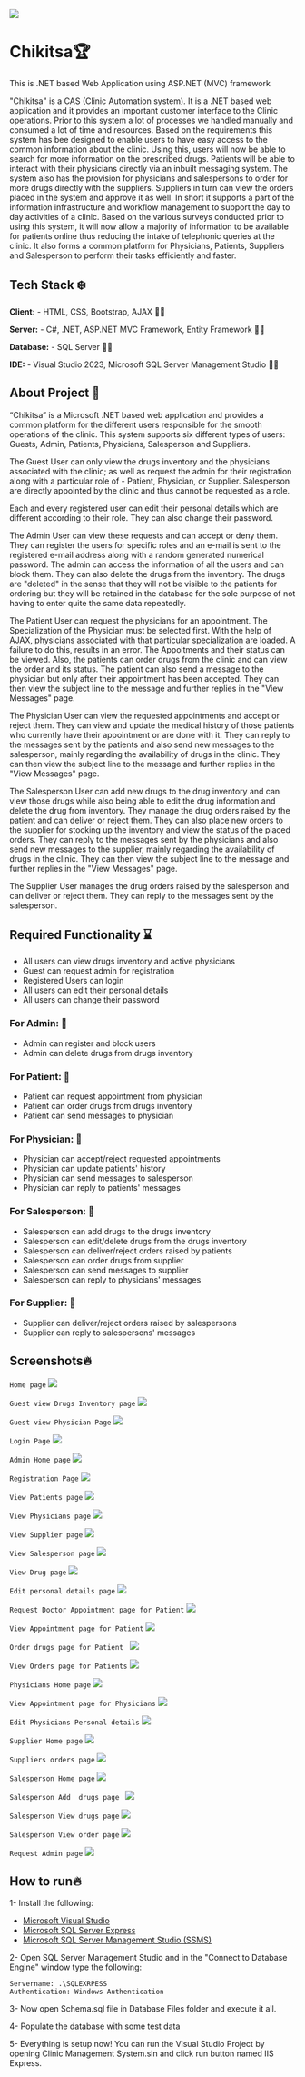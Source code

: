 ![](https://play-lh.googleusercontent.com/U6ACZhNPI-uT-y8i3l5zNJ50Jr5cI4al4SLaQH1GtQOu8Kl4nH5NLe4MmJJjEvbOmG0)

# Chikitsa🏆

This is .NET based Web Application using ASP.NET (MVC) framework

"Chikitsa" is a CAS (Clinic Automation system). It is a .NET based web application and it provides an important customer interface to the Clinic operations. Prior to this system a lot of processes we handled manually and consumed a lot of time and resources. Based on the requirements this system has bee designed to enable users to have easy access to the common information about the clinic. Using this, users will now be able to search for more information on the prescribed drugs. Patients will be able to interact with their physicians directly via an inbuilt messaging system. The system also has the provision for physicians and salespersons to order for more drugs directly with the suppliers. Suppliers in turn can view the orders placed in the system and approve it as well. In short it supports a part of the information infrastructure and workflow management to support the day to day activities of a clinic. Based on the various surveys conducted prior to using this system, it will now allow a majority of information to be available for patients online thus reducing the intake of telephonic queries at the clinic. It also forms a common platform for Physicians, Patients, Suppliers and Salesperson to perform their tasks efficiently and faster.

## Tech Stack ❄️

**Client:** -  HTML, CSS, Bootstrap, AJAX 🧑‍💻

**Server:** -   C#, .NET,  ASP.NET MVC Framework, Entity Framework 🧑‍💻

**Database:** -   SQL Server 🧑‍💻

**IDE:** -  Visual Studio 2023, Microsoft SQL Server Management Studio 🧑‍💻

## About Project 🚧
“Chikitsa” is a Microsoft .NET based web application and provides a common platform for the different users responsible for the smooth operations of the clinic. This system supports six different types of users: Guests, Admin, Patients, Physicians, Salesperson and Suppliers.

The Guest User can only view the drugs inventory and the physicians associated with the clinic; as well as request the admin for their registration along with a particular role of - Patient, Physician, or Supplier. Salesperson are directly appointed by the clinic and thus cannot be requested as a role.

Each and every registered user can edit their personal details which are different according to their role. They can also change their password.

The Admin User can view these requests and can accept or deny them. They can register the users for specific roles and an e-mail is sent to the registered e-mail address along with a random generated numerical password. The admin can access the information of all the users and can block them. They can also delete the drugs from the inventory. The drugs are "deleted" in the sense that they will not be visible to the patients for ordering but they will be retained in the database for the sole purpose of not having to enter quite the same data repeatedly.

The Patient User can request the physicians for an appointment. The Specialization of the Physician must be selected first. With the help of AJAX, physicians associated with that particular specialization are loaded. A failure to do this, results in an error. The Appoitments and their status can be viewed. Also, the patients can order drugs from the clinic and can view the order and its status. The patient can also send a message to the physician but only after their appointment has been accepted. They can then view the subject line to the message and further replies in the "View Messages" page.

The Physician User can view the requested appointments and accept or reject them. They can view and update the medical history of those patients who currently have their appointment or are done with it. They can reply to the messages sent by the patients and also send new messages to the salesperson, mainly regarding the availability of drugs in the clinic. They can then view the subject line to the message and further replies in the "View Messages" page.

The Salesperson User can add new drugs to the drug inventory and can view those drugs while also being able to edit the drug information and delete the drug from inventory. They manage the drug orders raised by the patient and can deliver or reject them. They can also place new orders to the supplier for stocking up the inventory and view the status of the placed orders. They can reply to the messages sent by the physicians and also send new messages to the supplier, mainly regarding the availability of drugs in the clinic. They can then view the subject line to the message and further replies in the "View Messages" page.

The Supplier User manages the drug orders raised by the salesperson and can deliver or reject them. They can reply to the messages sent by the salesperson.


## Required Functionality ⌛

 -  All users can view drugs inventory and active physicians
-   Guest can request admin for registration
-   Registered Users can login
-   All users can edit their personal details
-   All users can change their password

### For Admin: 🧨
-   Admin can register and block users
-   Admin can delete drugs from drugs inventory

### For Patient: 🧨
-   Patient can request appointment from physician
-   Patient can order drugs from drugs inventory
-   Patient can send messages to physician

### For Physician: 🧨
-   Physician can accept/reject requested appointments
-   Physician can update patients' history
-   Physician can send messages to salesperson
-   Physician can reply to patients' messages

### For Salesperson: 🧨
-   Salesperson can add drugs to the drugs inventory
-   Salesperson can edit/delete drugs from the drugs inventory
-   Salesperson can deliver/reject orders raised by patients
-   Salesperson can order drugs from supplier
-   Salesperson can send messages to supplier
-   Salesperson can reply to physicians' messages

### For Supplier: 🧨
-   Supplier can deliver/reject orders raised by salespersons
-   Supplier can reply to salespersons' messages

## Screenshots🔥
`Home page`
![](Images/1.png)

`Guest view Drugs Inventory page`
![](Images/2.png)

`Guest view Physician Page`
![](Images/3.png)

`Login Page`
![](Images/4.png)

`Admin Home page`
![](Images/5.png)

`Registration Page` 
![](Images/6.png)

`View Patients page`
![](Images/7.png)

`View Physicians page`
![](Images/8.png)

`View Supplier page`
![](Images/9.png)

`View Salesperson page`
![](Images/10.png)

`View Drug page`
![](Images/11.png)

`Edit personal details page`
![](Images/12.png)

`Request Doctor Appointment page for Patient`
![](Images/13.png)

`View Appointment page for Patient`
![](Images/14.png)

`Order drugs page for Patient `
![](Images/15.png)

`View Orders page for Patients`
![](Images/16.png)

`Physicians Home page`
![](Images/17.png)

`View Appointment page for Physicians`
![](Images/18.png)

`Edit Physicians Personal details`
![](Images/19.png)

`Supplier Home page`
![](Images/20.png)

`Suppliers orders page`
![](Images/21.png)

`Salesperson Home page`
![](Images/22.png)

`Salesperson Add  drugs page `
![](Images/23.png)

`Salesperson View drugs page`
![](Images/24.png)

`Salesperson View order page`
![](Images/25.png)

`Request Admin page`
![](Images/26.png)

## How to run🔥
1- Install the following:

-   [Microsoft Visual Studio](https://visualstudio.microsoft.com/vs/community/)
-   [Microsoft SQL Server Express](https://www.microsoft.com/en-us/sql-server/sql-server-editions-express)
-   [Microsoft SQL Server Management Studio (SSMS)](https://docs.microsoft.com/en-us/sql/ssms/download-sql-server-management-studio-ssms?view=sql-server-2017)

2- Open SQL Server Management Studio and in the "Connect to Database Engine" window type the following:

```
Servername: .\SQLEXRPESS
Authentication: Windows Authentication 
```
3- Now open Schema.sql file in Database Files folder and execute it all.

4- Populate the database with some test data

5- Everything is setup now! You can run the Visual Studio Project by opening Clinic Management System.sln and click run button named IIS Express.


